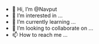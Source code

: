 - 👋 Hi, I’m @Navput
- 👀 I’m interested in ...
- 🌱 I’m currently learning ...
- 💞️ I’m looking to collaborate on ...
- 📫 How to reach me ...

<!---
Navput/Navput is a ✨ special ✨ repository because its `README.md` (this file) appears on your GitHub profile.
You can click the Preview link to take a look at your changes.
--->
